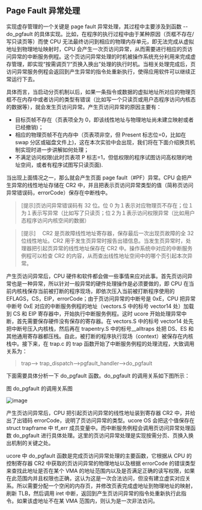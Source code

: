 ## Page Fault 异常处理

实现虚存管理的一个关键是 page fault 异常处理，其过程中主要涉及到函数 -- do_pgfault 的具体实现。比如，在程序的执行过程中由于某种原因（页框不存在/写只读页等）而使 CPU 无法最终访问到相应的物理内存单元，即无法完成从虚拟地址到物理地址映射时，CPU 会产生一次页访问异常，从而需要进行相应的页访问异常的中断服务例程。这个页访问异常处理的时机被操作系统充分利用来完成虚存管理，即实现“按需调页”/“页换入换出”处理的执行时机。当相关处理完成后，页访问异常服务例程会返回到产生异常的指令处重新执行，使得应用软件可以继续正常运行下去。

具体而言，当启动分页机制以后，如果一条指令或数据的虚拟地址所对应的物理页框不在内存中或者访问的类型有错误（比如写一个只读页或用户态程序访问内核态的数据等），就会发生页访问异常。产生页访问异常的原因主要有：

- 目标页帧不存在（页表项全为 0，即该线性地址与物理地址尚未建立映射或者已经撤销)；
- 相应的物理页帧不在内存中（页表项非空，但 Present 标志位=0，比如在 swap 分区或磁盘文件上)，这在本次实验中会出现，我们将在下面介绍换页机制实现时进一步讲解如何处理；
- 不满足访问权限(此时页表项 P 标志=1，但低权限的程序试图访问高权限的地址空间，或者有程序试图写只读页面).

当出现上面情况之一，那么就会产生页面 page fault（\#PF）异常。CPU 会把产生异常的线性地址存储在 CR2 中，并且把表示页访问异常类型的值（简称页访问异常错误码，errorCode）保存在中断栈中。

> [提示]页访问异常错误码有 32 位。位 0 为１表示对应物理页不存在；位１为１表示写异常（比如写了只读页；位２为１表示访问权限异常（比如用户态程序访问内核空间的数据）

> [提示]　 CR2 是页故障线性地址寄存器，保存最后一次出现页故障的全 32 位线性地址。CR2 用于发生页异常时报告出错信息。当发生页异常时，处理器把引起页异常的线性地址保存在 CR2 中。操作系统中对应的中断服务例程可以检查 CR2 的内容，从而查出线性地址空间中的哪个页引起本次异常。

产生页访问异常后，CPU 硬件和软件都会做一些事情来应对此事。首先页访问异常也是一种异常，所以针对一般异常的硬件处理操作是必须要做的，即 CPU 在当前内核栈保存当前被打断的程序现场，即依次压入当前被打断程序使用的 EFLAGS，CS，EIP，errorCode；由于页访问异常的中断号是 0xE，CPU 把异常中断号 0xE 对应的中断服务例程的地址（vectors.S 中的标号 vector14 处）加载到 CS 和 EIP 寄存器中，开始执行中断服务例程。这时 ucore 开始处理异常中断，首先需要保存硬件没有保存的寄存器。在 vectors.S 中的标号 vector14 处先把中断号压入内核栈，然后再在 trapentry.S 中的标号\_\_alltraps 处把 DS、ES 和其他通用寄存器都压栈。自此，被打断的程序执行现场（context）被保存在内核栈中。接下来，在 trap.c 的 trap 函数开始了中断服务例程的处理流程，大致调用关系为：

> trap--\> trap_dispatch--\>pgfault_handler--\>do_pgfault

下面需要具体分析一下 do_pgfault 函数。do_pgfault 的调用关系如下图所示：

图 do_pgfault 的调用关系图

![image](../lab3_figs/image002.png)

产生页访问异常后，CPU 把引起页访问异常的线性地址装到寄存器 CR2 中，并给出了出错码 errorCode，说明了页访问异常的类型。ucore OS 会把这个值保存在 struct trapframe 中 tf_err 成员变量中。而中断服务例程会调用页访问异常处理函数 do_pgfault 进行具体处理。这里的页访问异常处理是实现按需分页、页换入换出机制的关键之处。

ucore 中 do_pgfault 函数是完成页访问异常处理的主要函数，它根据从 CPU 的控制寄存器 CR2 中获取的页访问异常的物理地址以及根据 errorCode 的错误类型来查找此地址是否在某个 VMA 的地址范围内以及是否满足正确的读写权限，如果在此范围内并且权限也正确，这认为这是一次合法访问，但没有建立虚实对应关系。所以需要分配一个空闲的内存页，并修改页表完成虚地址到物理地址的映射，刷新 TLB，然后调用 iret 中断，返回到产生页访问异常的指令处重新执行此指令。如果该虚地址不在某 VMA 范围内，则认为是一次非法访问。
